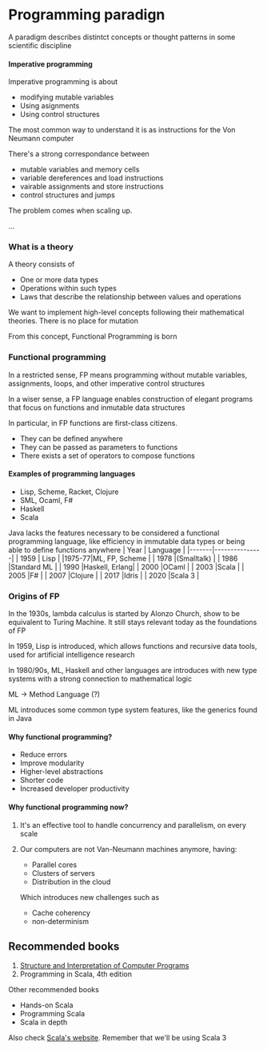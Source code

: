 # Programming paradign
A paradigm describes distintct concepts or thought patterns in some scientific discipline

#### Imperative programming
Imperative programming is about
 * modifying mutable variables
 * Using asignments
 * Using control structures

The most common way to understand it is as instructions for the Von Neumann computer

There's a strong correspondance between 
 * mutable variables and memory cells
 * variable dereferences and load instructions
 * vairable assignments and store instructions
 * control structures and jumps

The problem comes when scaling up.

...

### What is a theory
A theory consists of 
 * One or more data types
 * Operations within such types
 * Laws that describe the relationship between values and operations

We want to implement high-level concepts following their mathematical theories.
There is no place for mutation

From this concept, Functional Programming is born

### Functional programming
In a restricted sense, FP means programming without mutable variables,
assignments, loops, and other imperative control structures

In a wiser sense, a FP language enables construction of elegant programs that
focus on functions and inmutable data structures

In particular, in FP functions are first-class citizens.
 * They can be defined anywhere
 * They can be passed as parameters to functions
 * There exists a set of operators to compose functions

#### Examples of programming languages
 * Lisp, Scheme, Racket, Clojure
 * SML, Ocaml, F#
 * Haskell
 * Scala


Java lacks the features necessary to be considered a functional programming
language, like efficiency in immutable data types or being able to define 
functions anywhere
| Year  | Language      |
|-------|---------------|
| 1959  | Lisp          |
|1975-77|ML, FP, Scheme |
| 1978  |(Smalltalk)    |
| 1986  |Standard ML    |
| 1990  |Haskell, Erlang|
| 2000  |OCaml          |
| 2003  |Scala          |
| 2005  |F#             |
| 2007  |Clojure        |
| 2017  |Idris          |
| 2020  |Scala 3        |

### Origins of FP
In the 1930s, lambda calculus is started by Alonzo Church, show to be 
equivalent to Turing Machine. It still stays relevant today as the foundations
of FP

In 1959, Lisp is introduced, which allows functions and recursive data tools,
used for artificial intelligence research

In 1980/90s, ML, Haskell and other languages are introduces with new type 
systems with a strong connection to mathematical logic

ML → Method Language (?)

ML introduces some common type system features, like the generics found in Java

#### Why functional programming?
 * Reduce errors
 * Improve modularity
 * Higher-level abstractions
 * Shorter code
 * Increased developer productivity

#### Why functional programming now?
 1. It's an effective tool to handle concurrency and parallelism,
    on every scale
 2. Our computers are not Van-Neumann machines anymore, having:  
     * Parallel cores
     * Clusters of servers
     * Distribution in the cloud

     Which introduces new challenges such as  

     * Cache coherency
     * non-determinism


## Recommended books
 1. [Structure and Interpretation of Computer Programs](https://mitpress.mit.edu/sites/default/files/sicp/full-text/book/book-Z-H-4.html)
 2. Programming in Scala, 4th edition

Other recommended books
 * Hands-on Scala
 * Programming Scala
 * Scala in depth

Also check [Scala's website](https://scala-lang.org). Remember that we'll be
using Scala 3
